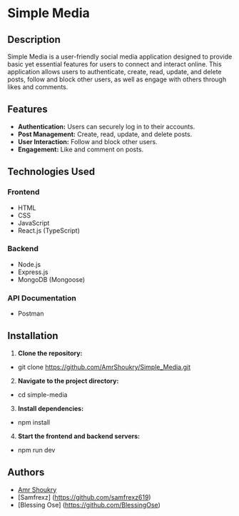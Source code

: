 # Simple Media

## Description

Simple Media is a user-friendly social media application designed to provide basic yet essential features for users to connect and interact online. This application allows users to authenticate, create, read, update, and delete posts, follow and block other users, as well as engage with others through likes and comments.

## Features

- **Authentication:** Users can securely log in to their accounts.
- **Post Management:** Create, read, update, and delete posts.
- **User Interaction:** Follow and block other users.
- **Engagement:** Like and comment on posts.

## Technologies Used

### Frontend

- HTML
- CSS
- JavaScript
- React.js (TypeScript)

### Backend

- Node.js
- Express.js
- MongoDB (Mongoose)

### API Documentation

- Postman

## Installation

1. **Clone the repository:**

- git clone https://github.com/AmrShoukry/Simple_Media.git

2. **Navigate to the project directory:**

- cd simple-media

3. **Install dependencies:**

- npm install

4. **Start the frontend and backend servers:**

- npm run dev

## Authors

- [Amr Shoukry](https://github.com/AmrShoukry)
- [Samfrexz] (https://github.com/samfrexz619)
- [Blessing Ose] (https://github.com/BlessingOse)
